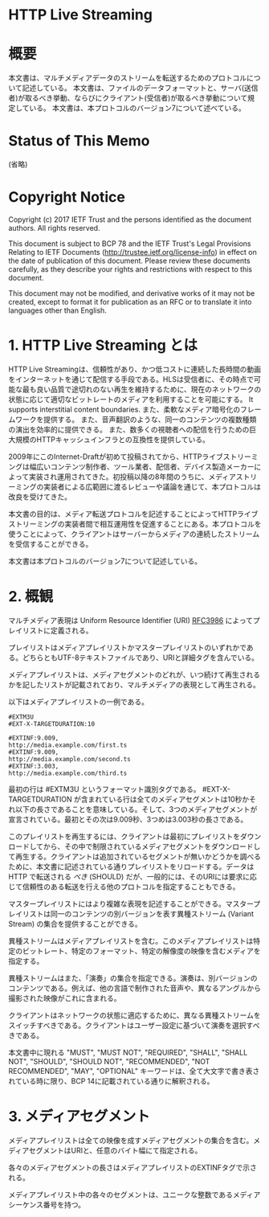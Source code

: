 # HTTP Live Streaming

# 概要

本文書は、マルチメディアデータのストリームを転送するためのプロトコルについて記述している。
本文書は、ファイルのデータフォーマットと、サーバ(送信者)が取るべき挙動、ならびにクライアント(受信者)が取るべき挙動について規定している。
本文書は、本プロトコルのバージョン7について述べている。

# Status of This Memo

(省略)

# Copyright Notice

Copyright (c) 2017 IETF Trust and the persons identified as the document authors.  All rights reserved.

This document is subject to BCP 78 and the IETF Trust's Legal Provisions Relating to IETF Documents (http://trustee.ietf.org/license-info) in effect on the date of publication of this document.  Please review these documents carefully, as they describe your rights and restrictions with respect to this document.

This document may not be modified, and derivative works of it may not be created, except to format it for publication as an RFC or to translate it into languages other than English.

# 1. HTTP Live Streaming とは

HTTP Live Streamingは、信頼性があり、かつ低コストに連続した長時間の動画をインターネットを通じて配信する手段である。HLSは受信者に、その時点で可能な最も良い品質で途切れのない再生を維持するために、現在のネットワークの状態に応じて適切なビットレートのメディアを利用することを可能にする。
It supports interstitial content boundaries.
また、柔軟なメディア暗号化のフレームワークを提供する。
また、音声翻訳のような、同一のコンテンツの複数種類の演出を効率的に提供できる。
また、数多くの視聴者への配信を行うための巨大規模のHTTPキャッシュインフラとの互換性を提供している。

2009年にこのInternet-Draftが初めて投稿されてから、HTTPライブストリーミングは幅広いコンテンツ制作者、ツール業者、配信者、デバイス製造メーカーによって実装され運用されてきた。初投稿以降の8年間のうちに、メディアストリーミングの実装者による広範囲に渡るレビューや議論を通じて、本プロトコルは改良を受けてきた。

本文書の目的は、メディア転送プロトコルを記述することによってHTTPライブストリーミングの実装者間で相互運用性を促進することにある。本プロトコルを使うことによって、クライアントはサーバーからメディアの連続したストリームを受信することができる。

本文書は本プロトコルのバージョン7について記述している。

# 2. 概観

マルチメディア表現は Uniform Resource Identifier (URI) [RFC3986](http://tools.ietf.org/html/rfc3986) によってプレイリストに定義される。

プレイリストはメディアプレイリストかマスタープレイリストのいずれかである。どちらともUTF-8テキストファイルであり、URIと詳細タグを含んでいる。

メディアプレイリストは、メディアセグメントのどれが、いつ続けて再生されるかを記したリストが記載されており、マルチメディアの表現として再生される。

以下はメディアプレイリストの一例である。

```
#EXTM3U
#EXT-X-TARGETDURATION:10

#EXTINF:9.009,
http://media.example.com/first.ts
#EXTINF:9.009,
http://media.example.com/second.ts
#EXTINF:3.003,
http://media.example.com/third.ts
```

最初の行は #EXTM3U というフォーマット識別タグである。 #EXT-X-TARGETDURATION が含まれている行は全てのメディアセグメントは10秒かそれ以下の長さであることを意味している。そして、3つのメディアセグメントが宣言されている。最初とその次は9.009秒、3つめは3.003秒の長さである。

このプレイリストを再生するには、クライアントは最初にプレイリストをダウンロードしてから、その中で制限されているメディアセグメントをダウンロードして再生する。クライアントは追加されているセグメントが無いかどうかを調べるために、本文書に記述されている通りプレイリストをリロードする。データは HTTP で転送される *べき* (SHOULD) だが、一般的には、そのURIには要求に応じて信頼性のある転送を行える他のプロトコルを指定することもできる。

マスタープレイリストにはより複雑な表現を記述することができる。マスタープレイリストは同一のコンテンツの別バージョンを表す異種ストリーム (Variant Stream) の集合を提供することができる。

異種ストリームはメディアプレイリストを含む。このメディアプレイリストは特定のビットレート、特定のフォーマット、特定の解像度の映像を含むメディアを指定する。

異種ストリームはまた、「演奏」の集合を指定できる。演奏は、別バージョンのコンテンツである。例えば、他の言語で制作された音声や、異なるアングルから撮影された映像がこれに含まれる。

クライアントはネットワークの状態に適応するために、異なる異種ストリームをスイッチすべきである。クライアントはユーザー設定に基づいて演奏を選択すべきである。

本文書中に現れる "MUST", "MUST NOT", "REQUIRED", "SHALL", "SHALL NOT", "SHOULD", "SHOULD NOT", "RECOMMENDED", "NOT RECOMMENDED", "MAY", "OPTIONAL" キーワードは、全て大文字で書き表されている時に限り、BCP 14に記載されている通りに解釈される。

# 3. メディアセグメント

メディアプレイリストは全ての映像を成すメディアセグメントの集合を含む。メディアセグメントはURIと、任意のバイト幅にて指定される。

各々のメディアセグメントの長さはメディアプレイリストのEXTINFタグで示される。

メディアプレイリスト中の各々のセグメントは、ユニークな整数であるメディアシーケンス番号を持つ。